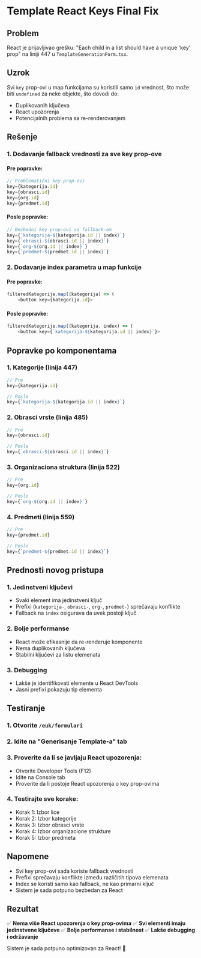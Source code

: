 # Template React Keys Final Fix

## Problem
React je prijavljivao grešku: "Each child in a list should have a unique 'key' prop" na liniji 447 u `TemplateGenerationForm.tsx`.

## Uzrok
Svi `key` prop-ovi u map funkcijama su koristili samo `id` vrednost, što može biti `undefined` za neke objekte, što dovodi do:
- Duplikovanih ključeva
- React upozorenja
- Potencijalnih problema sa re-renderovanjem

## Rešenje

### **1. Dodavanje fallback vrednosti za sve key prop-ove**

#### **Pre popravke:**
```typescript
// Problematični key prop-ovi
key={kategorija.id}
key={obrasci.id}
key={org.id}
key={predmet.id}
```

#### **Posle popravke:**
```typescript
// Bezbedni key prop-ovi sa fallback-om
key={`kategorija-${kategorija.id || index}`}
key={`obrasci-${obrasci.id || index}`}
key={`org-${org.id || index}`}
key={`predmet-${predmet.id || index}`}
```

### **2. Dodavanje index parametra u map funkcije**

#### **Pre popravke:**
```typescript
filteredKategorije.map((kategorija) => (
    <button key={kategorija.id}>
```

#### **Posle popravke:**
```typescript
filteredKategorije.map((kategorija, index) => (
    <button key={`kategorija-${kategorija.id || index}`}>
```

## Popravke po komponentama

### **1. Kategorije (linija 447)**
```typescript
// Pre
key={kategorija.id}

// Posle
key={`kategorija-${kategorija.id || index}`}
```

### **2. Obrasci vrste (linija 485)**
```typescript
// Pre
key={obrasci.id}

// Posle
key={`obrasci-${obrasci.id || index}`}
```

### **3. Organizaciona struktura (linija 522)**
```typescript
// Pre
key={org.id}

// Posle
key={`org-${org.id || index}`}
```

### **4. Predmeti (linija 559)**
```typescript
// Pre
key={predmet.id}

// Posle
key={`predmet-${predmet.id || index}`}
```

## Prednosti novog pristupa

### **1. Jedinstveni ključevi**
- Svaki element ima jedinstveni ključ
- Prefixi (`kategorija-`, `obrasci-`, `org-`, `predmet-`) sprečavaju konflikte
- Fallback na `index` osigurava da uvek postoji ključ

### **2. Bolje performanse**
- React može efikasnije da re-renderuje komponente
- Nema duplikovanih ključeva
- Stabilni ključevi za listu elemenata

### **3. Debugging**
- Lakše je identifikovati elemente u React DevTools
- Jasni prefixi pokazuju tip elementa

## Testiranje

### **1. Otvorite `/euk/formulari`**
### **2. Idite na "Generisanje Template-a" tab**
### **3. Proverite da li se javljaju React upozorenja:**
   - Otvorite Developer Tools (F12)
   - Idite na Console tab
   - Proverite da li postoje React upozorenja o key prop-ovima

### **4. Testirajte sve korake:**
   - Korak 1: Izbor lice
   - Korak 2: Izbor kategorije
   - Korak 3: Izbor obrasci vrste
   - Korak 4: Izbor organizacione strukture
   - Korak 5: Izbor predmeta

## Napomene

- Svi key prop-ovi sada koriste fallback vrednosti
- Prefixi sprečavaju konflikte između različitih tipova elemenata
- Index se koristi samo kao fallback, ne kao primarni ključ
- Sistem je sada potpuno bezbedan za React

## Rezultat

✅ **Nema više React upozorenja o key prop-ovima**
✅ **Svi elementi imaju jedinstvene ključeve**
✅ **Bolje performanse i stabilnost**
✅ **Lakše debugging i održavanje**

Sistem je sada potpuno optimizovan za React! 🚀

